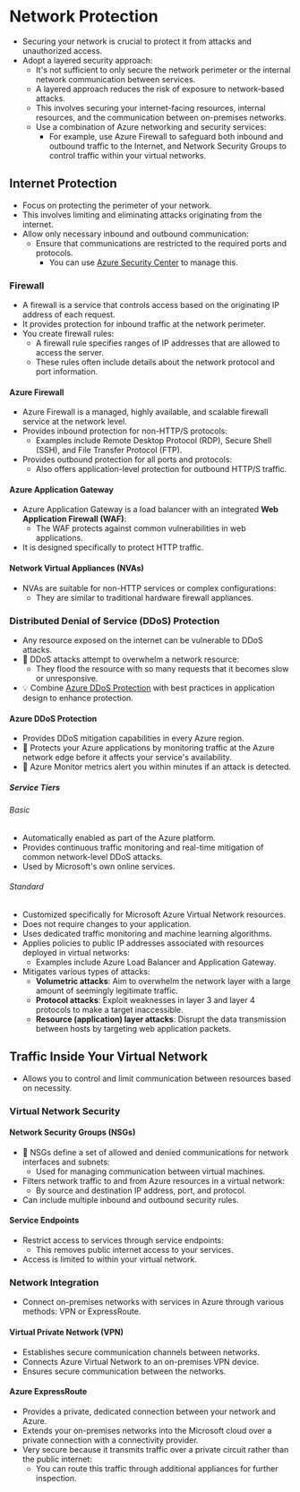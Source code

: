 # Network Protection

- Securing your network is crucial to protect it from attacks and unauthorized access.
- Adopt a layered security approach:
  - It's not sufficient to only secure the network perimeter or the internal network communication between services.
  - A layered approach reduces the risk of exposure to network-based attacks.
  - This involves securing your internet-facing resources, internal resources, and the communication between on-premises networks.
  - Use a combination of Azure networking and security services:
    - For example, use Azure Firewall to safeguard both inbound and outbound traffic to the Internet, and Network Security Groups to control traffic within your virtual networks.

## Internet Protection

- Focus on protecting the perimeter of your network.
- This involves limiting and eliminating attacks originating from the internet.
- Allow only necessary inbound and outbound communication:
  - Ensure that communications are restricted to the required ports and protocols.
    - You can use [Azure Security Center](./4.3.%20Azure%20Security%20Center.md) to manage this.

### Firewall

- A firewall is a service that controls access based on the originating IP address of each request.
- It provides protection for inbound traffic at the network perimeter.
- You create firewall rules:
  - A firewall rule specifies ranges of IP addresses that are allowed to access the server.
  - These rules often include details about the network protocol and port information.

#### Azure Firewall

- Azure Firewall is a managed, highly available, and scalable firewall service at the network level.
- Provides inbound protection for non-HTTP/S protocols:
  - Examples include Remote Desktop Protocol (RDP), Secure Shell (SSH), and File Transfer Protocol (FTP).
- Provides outbound protection for all ports and protocols:
  - Also offers application-level protection for outbound HTTP/S traffic.

#### Azure Application Gateway

- Azure Application Gateway is a load balancer with an integrated **Web Application Firewall (WAF)**:
  - The WAF protects against common vulnerabilities in web applications.
- It is designed specifically to protect HTTP traffic.

#### Network Virtual Appliances (NVAs)

- NVAs are suitable for non-HTTP services or complex configurations:
  - They are similar to traditional hardware firewall appliances.

### Distributed Denial of Service (DDoS) Protection

- Any resource exposed on the internet can be vulnerable to DDoS attacks.
- 📝 DDoS attacks attempt to overwhelm a network resource:
  - They flood the resource with so many requests that it becomes slow or unresponsive.
- 💡 Combine [Azure DDoS Protection](#azure-ddos-protection) with best practices in application design to enhance protection.

#### Azure DDoS Protection

- Provides DDoS mitigation capabilities in every Azure region.
- 📝 Protects your Azure applications by monitoring traffic at the Azure network edge before it affects your service's availability.
- 📝 Azure Monitor metrics alert you within minutes if an attack is detected.

##### Service Tiers

###### Basic

- Automatically enabled as part of the Azure platform.
- Provides continuous traffic monitoring and real-time mitigation of common network-level DDoS attacks.
- Used by Microsoft's own online services.

###### Standard

- Customized specifically for Microsoft Azure Virtual Network resources.
- Does not require changes to your application.
- Uses dedicated traffic monitoring and machine learning algorithms.
- Applies policies to public IP addresses associated with resources deployed in virtual networks:
  - Examples include Azure Load Balancer and Application Gateway.
- Mitigates various types of attacks:
  - **Volumetric attacks**: Aim to overwhelm the network layer with a large amount of seemingly legitimate traffic.
  - **Protocol attacks**: Exploit weaknesses in layer 3 and layer 4 protocols to make a target inaccessible.
  - **Resource (application) layer attacks**: Disrupt the data transmission between hosts by targeting web application packets.

## Traffic Inside Your Virtual Network

- Allows you to control and limit communication between resources based on necessity.

### Virtual Network Security

#### Network Security Groups (NSGs)

- 📝 NSGs define a set of allowed and denied communications for network interfaces and subnets:
  - Used for managing communication between virtual machines.
- Filters network traffic to and from Azure resources in a virtual network:
  - By source and destination IP address, port, and protocol.
- Can include multiple inbound and outbound security rules.

#### Service Endpoints

- Restrict access to services through service endpoints:
  - This removes public internet access to your services.
- Access is limited to within your virtual network.

### Network Integration

- Connect on-premises networks with services in Azure through various methods: VPN or ExpressRoute.

#### Virtual Private Network (VPN)

- Establishes secure communication channels between networks.
- Connects Azure Virtual Network to an on-premises VPN device.
- Ensures secure communication between the networks.

#### Azure ExpressRoute

- Provides a private, dedicated connection between your network and Azure.
- Extends your on-premises networks into the Microsoft cloud over a private connection with a connectivity provider.
- Very secure because it transmits traffic over a private circuit rather than the public internet:
  - You can route this traffic through additional appliances for further inspection.
